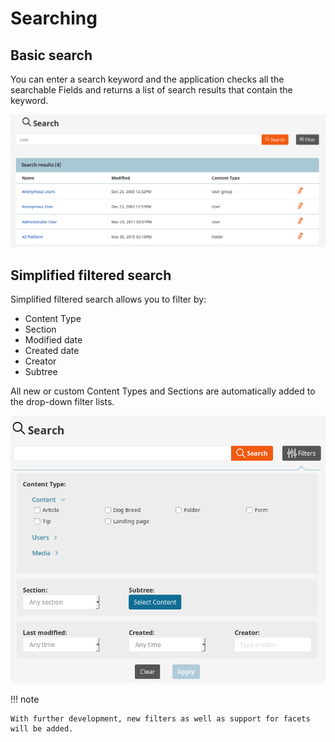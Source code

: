 # Searching

## Basic search

You can enter a search keyword and the application checks all the searchable Fields and returns a list of search results that contain the keyword.

![Basic Search](img/basic_search.png)

## Simplified filtered search

Simplified filtered search allows you to filter by:

 - Content Type
 - Section
 - Modified date
 - Created date
 - Creator
 - Subtree

All new or custom Content Types and Sections are automatically added to the drop-down filter lists.

![Filtetered Search](img/filtered_search.png)

!!! note

    With further development, new filters as well as support for facets will be added.

